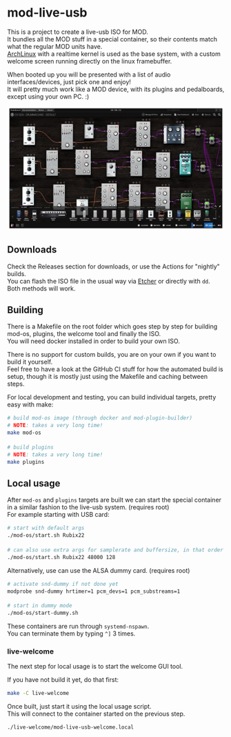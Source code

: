 # mod-live-usb

This is a project to create a live-usb ISO for MOD.  
It bundles all the MOD stuff in a special container, so their contents match what the regular MOD units have.  
[ArchLinux](https://archlinux.org/) with a realtime kernel is used as the base system,
with a custom welcome screen running directly on the linux framebuffer.

When booted up you will be presented with a list of audio interfaces/devices, just pick one and enjoy!  
It will pretty much work like a MOD device, with its plugins and pedalboards, except using your own PC. :)

![screenshot](Screenshot.png "Screenshot")

## Downloads

Check the Releases section for downloads, or use the Actions for "nightly" builds.  
You can flash the ISO file in the usual way via [Etcher](https://www.balena.io/etcher/) or directly with `dd`. Both methods will work.

## Building

There is a Makefile on the root folder which goes step by step for building mod-os, plugins, the welcome tool and finally the ISO.  
You will need docker installed in order to build your own ISO.

There is no support for custom builds, you are on your own if you want to build it yourself.  
Feel free to have a look at the GitHub CI stuff for how the automated build is setup,
though it is mostly just using the Makefile and caching between steps.

For local development and testing, you can build individual targets, pretty easy with make:

```sh
# build mod-os image (through docker and mod-plugin-builder)
# NOTE: takes a very long time!
make mod-os

# build plugins
# NOTE: takes a very long time!
make plugins
```

## Local usage

After `mod-os` and `plugins` targets are built we can start the special container in a similar fashion to the live-usb system. (requires root)  
For example starting with USB card:

```sh
# start with default args
./mod-os/start.sh Rubix22

# can also use extra args for samplerate and buffersize, in that order
./mod-os/start.sh Rubix22 48000 128
```

Alternatively, use can use the ALSA dummy card. (requires root)

```sh
# activate snd-dummy if not done yet
modprobe snd-dummy hrtimer=1 pcm_devs=1 pcm_substreams=1

# start in dummy mode
./mod-os/start-dummy.sh 
```

These containers are run through `systemd-nspawn`.  
You can terminate them by typing `^]` 3 times.

### live-welcome

The next step for local usage is to start the welcome GUI tool.

If you have not build it yet, do that first:

```sh
make -C live-welcome
```

Once built, just start it using the local usage script.  
This will connect to the container started on the previous step.

```sh
./live-welcome/mod-live-usb-welcome.local
```
